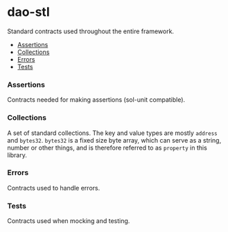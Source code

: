 # dao-stl

Standard contracts used throughout the entire framework.

* [Assertions](#assertions)
* [Collections](#collections)
* [Errors](#errors)
* [Tests](#tests)

### Assertions

Contracts needed for making assertions (sol-unit compatible).

### Collections

A set of standard collections. The key and value types are mostly `address` and `bytes32`. `bytes32` is a fixed size byte array, which can serve as a string, number or other things, and is therefore referred to as `property` in this library.

### Errors

Contracts used to handle errors.

### Tests

Contracts used when mocking and testing.